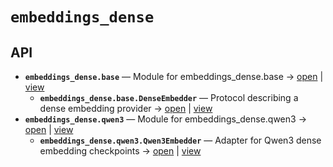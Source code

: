 # `embeddings_dense`

<!-- START doctoc generated TOC please keep comment here to allow auto update -->
<!-- END doctoc generated TOC please keep comment here to allow auto update -->

## API
- **`embeddings_dense.base`** — Module for embeddings_dense.base → [open](vscode://file//home/paul/KGForge/src/embeddings_dense/base.py:1:1) | [view](base.py#L1)
  - **`embeddings_dense.base.DenseEmbedder`** — Protocol describing a dense embedding provider → [open](vscode://file//home/paul/KGForge/src/embeddings_dense/base.py:14:1) | [view](base.py#L14-L22)
- **`embeddings_dense.qwen3`** — Module for embeddings_dense.qwen3 → [open](vscode://file//home/paul/KGForge/src/embeddings_dense/qwen3.py:1:1) | [view](qwen3.py#L1)
  - **`embeddings_dense.qwen3.Qwen3Embedder`** — Adapter for Qwen3 dense embedding checkpoints → [open](vscode://file//home/paul/KGForge/src/embeddings_dense/qwen3.py:8:1) | [view](qwen3.py#L8-L11)
